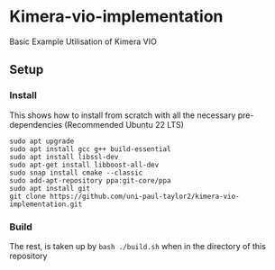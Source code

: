 # Kimera-vio-implementation
Basic Example Utilisation of Kimera VIO

## Setup
### Install
This shows how to install from scratch with all the necessary pre-dependencies (Recommended Ubuntu 22 LTS)
```
sudo apt upgrade
sudo apt install gcc g++ build-essential
sudo apt install libssl-dev
sudo apt-get install libboost-all-dev
sudo snap install cmake --classic
sudo add-apt-repository ppa:git-core/ppa
sudo apt install git
git clone https://github.com/uni-paul-taylor2/kimera-vio-implementation.git
```
### Build
The rest, is taken up by `bash ./build.sh` when in the directory of this repository
